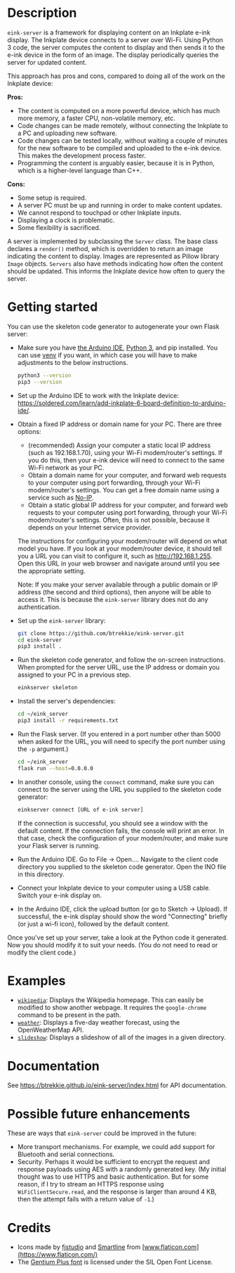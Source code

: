 # Description
`eink-server` is a framework for displaying content on an Inkplate e-ink
display. The Inkplate device connects to a server over Wi-Fi. Using Python 3
code, the server computes the content to display and then sends it to the e-ink
device in the form of an image. The display periodically queries the server for
updated content.

This approach has pros and cons, compared to doing all of the work on the
Inkplate device:

**Pros:**

* The content is computed on a more powerful device, which has much more memory,
  a faster CPU, non-volatile memory, etc.
* Code changes can be made remotely, without connecting the Inkplate to a PC and
  uploading new software.
* Code changes can be tested locally, without waiting a couple of minutes for
  the new software to be compiled and uploaded to the e-ink device. This makes
  the development process faster.
* Programming the content is arguably easier, because it is in Python, which is
  a higher-level language than C++.

**Cons:**

* Some setup is required.
* A server PC must be up and running in order to make content updates.
* We cannot respond to touchpad or other Inkplate inputs.
* Displaying a clock is problematic.
* Some flexibility is sacrificed.

A server is implemented by subclassing the `Server` class. The base class
declares a `render()` method, which is overridden to return an image indicating
the content to display. Images are represented as Pillow library `Image`
objects. `Servers` also have methods indicating how often the content should be
updated. This informs the Inkplate device how often to query the server.

# Getting started
You can use the skeleton code generator to autogenerate your own Flask server:

* Make sure you have [the Arduino IDE](https://www.arduino.cc/en/software),
  [Python 3](https://www.python.org/downloads/), and pip installed. You can use
  [venv](https://docs.python.org/3/tutorial/venv.html) if you want, in which
  case you will have to make adjustments to the below instructions.

  ```bash
  python3 --version
  pip3 --version
  ```

* Set up the Arduino IDE to work with the Inkplate device:
  <https://soldered.com/learn/add-inkplate-6-board-definition-to-arduino-ide/>.
* Obtain a fixed IP address or domain name for your PC. There are three options:
    * (recommended) Assign your computer a static local IP address (such as
      192.168.1.70), using your Wi-Fi modem/router's settings. If you do this,
      then your e-ink device will need to connect to the same Wi-Fi network as
      your PC.
    * Obtain a domain name for your computer, and forward web requests to your
      computer using port forwarding, through your Wi-Fi modem/router's
      settings. You can get a free domain name using a service such as
      [No-IP](https://www.noip.com/).
    * Obtain a static global IP address for your computer, and forward web
      requests to your computer using port forwarding, through your Wi-Fi
      modem/router's settings. Often, this is not possible, because it depends
      on your Internet service provider.

  The instructions for configuring your modem/router will depend on what model
  you have. If you look at your modem/router device, it should tell you a URL
  you can visit to configure it, such as http://192.168.1.255. Open this URL in
  your web browser and navigate around until you see the appropriate setting.

  Note: If you make your server available through a public domain or IP address
  (the second and third options), then anyone will be able to access it. This is
  because the `eink-server` library does not do any authentication.
* Set up the `eink-server` library:

  ```bash
  git clone https://github.com/btrekkie/eink-server.git
  cd eink-server
  pip3 install .
  ```

* Run the skeleton code generator, and follow the on-screen instructions. When
  prompted for the server URL, use the IP address or domain you assigned to your
  PC in a previous step.

  ```bash
  einkserver skeleton
  ```

* Install the server's dependencies:

  ```bash
  cd ~/eink_server
  pip3 install -r requirements.txt
  ```

* Run the Flask server. (If you entered in a port number other than 5000 when
  asked for the URL, you will need to specify the port number using the `-p`
  argument.)

  ```bash
  cd ~/eink_server
  flask run --host=0.0.0.0
  ```

* In another console, using the `connect` command, make sure you can connect to
  the server using the URL you supplied to the skeleton code generator:

  ```bash
  einkserver connect [URL of e-ink server]
  ```

  If the connection is successful, you should see a window with the default
  content. If the connection fails, the console will print an error. In that
  case, check the configuration of your modem/router, and make sure your Flask
  server is running.
* Run the Arduino IDE. Go to File -> Open.... Navigate to the client code
  directory you supplied to the skeleton code generator. Open the INO file in
  this directory.
* Connect your Inkplate device to your computer using a USB cable. Switch your
  e-ink display on.
* In the Arduino IDE, click the upload button (or go to Sketch -> Upload). If
  successful, the e-ink display should show the word "Connecting" briefly (or
  just a wi-fi icon), followed by the default content.

Once you've set up your server, take a look at the Python code it generated. Now
you should modify it to suit your needs. (You do not need to read or modify the
client code.)

# Examples
* [`wikipedia`](samples/wikipedia): Displays the Wikipedia homepage. This can
  easily be modified to show another webpage. It requires the `google-chrome`
  command to be present in the path.
* [`weather`](samples/weather): Displays a five-day weather forecast, using the
  OpenWeatherMap API.
* [`slideshow`](samples/slideshow): Displays a slideshow of all of the images in
  a given directory.

# Documentation
See <https://btrekkie.github.io/eink-server/index.html> for API documentation.

# Possible future enhancements
These are ways that `eink-server` could be improved in the future:

* More transport mechanisms. For example, we could add support for Bluetooth and
  serial connections.
* Security. Perhaps it would be sufficient to encrypt the request and response
  payloads using AES with a randomly generated key. (My initial thought was to
  use HTTPS and basic authentication. But for some reason, if I try to stream an
  HTTPS response using `WiFiClientSecure.read`, and the response is larger than
  around 4 KB, then the attempt fails with a return value of `-1`.)

# Credits
* Icons made by [fjstudio](https://www.flaticon.com/authors/fjstudio) and
  [Smartline](https://www.flaticon.com/authors/Smartline) from
  [www.flaticon.com](https://www.flaticon.com/)
* The [Gentium Plus font](https://software.sil.org/gentium/) is licensed under
  the SIL Open Font License.

